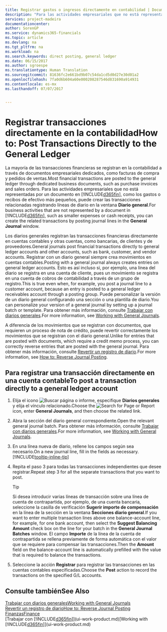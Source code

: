 ```yaml
---
title: Registrar gastos o ingresos directamente en contabilidad | Documentos de Microsoft
description: "Para las actividades empresariales que no está representadas por un documento, como los gastos o recibos de efectivo más pequeños, puede crear las transacciones relacionadas registrando líneas de diario en la ventana Diario general."
services: project-madeira
documentationcenter: 
author: SorenGP
ms.service: dynamics365-financials
ms.topic: article
ms.devlang: na
ms.tgt_pltfrm: na
ms.workload: na
ms.search.keywords: direct posting, general ledger
ms.date: 06/15/2017
ms.author: sgroespe
ms.translationtype: Human Translation
ms.sourcegitcommit: 81636fc2e661bd9b07c54da1cd5d0d27e30d01a2
ms.openlocfilehash: 7fa0d6b604a60e000208287546d831690a914931
ms.contentlocale: es-mx
ms.lasthandoff: 07/07/2017


---
```

# <a name="how-to-post-transactions-directly-to-the-general-ledger"></a><span data-ttu-id="b6513-103">Registrar transacciones directamente en la contabilidad</span><span class="sxs-lookup"><span data-stu-id="b6513-103">How to: Post Transactions Directly to the General Ledger</span></span>
<span data-ttu-id="b6513-104">La mayoría de las transacciones financieras se registran en la contabilidad a través de documentos empresariales dedicados, como facturas de compra y pedidos de ventas.</span><span class="sxs-lookup"><span data-stu-id="b6513-104">Most financial transactions are posted to the general ledger through dedicated business documents, such as purchase invoices and sales orders.</span></span> <span data-ttu-id="b6513-105">Para las actividades empresariales que no está representadas por un documento en [!INCLUDE[d365fin](includes/d365fin_md.md)], como los gastos o recibos de efectivo más pequeños, puede crear las transacciones relacionadas registrando líneas de diario en la ventana **Diario general**.</span><span class="sxs-lookup"><span data-stu-id="b6513-105">For business activities that are not represented by a document in [!INCLUDE[d365fin](includes/d365fin_md.md)], such as smaller expenses or cash receipts, you can create the related transactions by posting journal lines in the **General Journal** window.</span></span>

<span data-ttu-id="b6513-106">Los diarios generales registran las transacciones financieras directamente en cuentas contables y otras cuentas, como bancarias, de clientes y de proveedores.</span><span class="sxs-lookup"><span data-stu-id="b6513-106">General journals post financial transactions directly to general ledger accounts and other accounts, such as bank, customer, and vendor accounts.</span></span> <span data-ttu-id="b6513-107">Registrar con un diario general siempre crea movimientos en cuentas contables.</span><span class="sxs-lookup"><span data-stu-id="b6513-107">Posting with a general journal always creates entries on general ledger accounts.</span></span> <span data-ttu-id="b6513-108">Esto es así incluso si, por ejemplo, una línea del diario se registra en una cuenta de cliente, pues un movimiento se registra en una cuenta de cobros de contabilidad a través de un grupo de registro.</span><span class="sxs-lookup"><span data-stu-id="b6513-108">This is true even when, for example, you post a journal line to a customer account, because an entry is posted to a general ledger receivables account through a posting group.</span></span> <span data-ttu-id="b6513-109">Puede personalizar la versión de un diario general configurando una sección o una plantilla de diario.</span><span class="sxs-lookup"><span data-stu-id="b6513-109">You can personalize your version of a general journal by setting up a journal batch or template.</span></span> <span data-ttu-id="b6513-110">Para obtener más información, consulte [Trabajar con diarios generales](ui-work-general-journals.md).</span><span class="sxs-lookup"><span data-stu-id="b6513-110">For more information, see [Working with General Journals](ui-work-general-journals.md).</span></span>

<span data-ttu-id="b6513-111">A diferencia de los movimientos que se registran con documentos, que requieren un proceso de nota de crédito, puede revertir correctamente los movimientos que se registran con el diario general.</span><span class="sxs-lookup"><span data-stu-id="b6513-111">Unlike for entries that are posted with documents, which require a credit memo process, you can correctly reverse entries that are posted with the general journal.</span></span> <span data-ttu-id="b6513-112">Para obtener más información, consulte [Revertir un registro de diario](finance-how-reverse-journal-posting.md).</span><span class="sxs-lookup"><span data-stu-id="b6513-112">For more information, see [How to: Reverse Journal Posting](finance-how-reverse-journal-posting.md).</span></span>

## <a name="to-post-a-transaction-directly-to-a-general-ledger-account"></a><span data-ttu-id="b6513-113">Para registrar una transacción directamente en una cuenta contable</span><span class="sxs-lookup"><span data-stu-id="b6513-113">To post a transaction directly to a general ledger account</span></span>
1. <span data-ttu-id="b6513-114">Elija el icono ![Buscar página o informe](media/ui-search/search_small.png "icono Buscar página o informe"), especifique **Diarios generales** y elija el vínculo relacionado.</span><span class="sxs-lookup"><span data-stu-id="b6513-114">Choose the ![Search for Page or Report](media/ui-search/search_small.png "Search for Page or Report icon") icon, enter **General Journals**, and then choose the related link.</span></span>
2. <span data-ttu-id="b6513-115">Abra la sección del diario general correspondiente.</span><span class="sxs-lookup"><span data-stu-id="b6513-115">Open the relevant general journal batch.</span></span> <span data-ttu-id="b6513-116">Para obtener más información, consulte [Trabajar con diarios generales](ui-work-general-journals.md).</span><span class="sxs-lookup"><span data-stu-id="b6513-116">For more information, see [Working with General Journals](ui-work-general-journals.md).</span></span>
3. <span data-ttu-id="b6513-117">En una línea nueva de diario, rellene los campos según sea necesario.</span><span class="sxs-lookup"><span data-stu-id="b6513-117">On a new journal line, fill in the fields as necessary.</span></span> [!INCLUDE[tooltip-inline-tip](includes/tooltip-inline-tip_md.md)]    
4. <span data-ttu-id="b6513-118">Repita el paso 3 para todas las transacciones independientes que desee registrar.</span><span class="sxs-lookup"><span data-stu-id="b6513-118">Repeat step 3 for all the separate transactions that you want to post.</span></span>

    > [!TIP]  
    > <span data-ttu-id="b6513-119">Si desea introducir varias líneas de transacción sobre una línea de cuenta de contrapartida, por ejemplo, de una cuenta bancaria, seleccione la casilla de verificación **Sugerir importe de compensación** en la línea de la sección en la ventana **Secciones diario general**.</span><span class="sxs-lookup"><span data-stu-id="b6513-119">If you want to enter multiple transaction lines above one balance-account line, for example, for one bank account, then select the **Suggest Balancing Amount** check box on the line for your batch in the **General Journal Batches** window.</span></span> <span data-ttu-id="b6513-120">El campo **Importe** de la línea de la cuenta de contrapartida se rellena previamente de forma automática con el valor que se requiere para compensar las transacciones.</span><span class="sxs-lookup"><span data-stu-id="b6513-120">Then the **Amount** field on the balance-account line is automatically prefilled with the value that is required to balance the transactions.</span></span>
5. <span data-ttu-id="b6513-121">Seleccione la acción **Registrar** para registrar las transacciones en las cuentas contables especificadas.</span><span class="sxs-lookup"><span data-stu-id="b6513-121">Choose the **Post** action to record the transactions on the specified G/L accounts.</span></span>

## <a name="see-also"></a><span data-ttu-id="b6513-122">Consulte también</span><span class="sxs-lookup"><span data-stu-id="b6513-122">See Also</span></span>
[<span data-ttu-id="b6513-123">Trabajar con diarios generales</span><span class="sxs-lookup"><span data-stu-id="b6513-123">Working with General Journals</span></span>](ui-work-general-journals.md)  
[<span data-ttu-id="b6513-124">Revertir un registro de diario</span><span class="sxs-lookup"><span data-stu-id="b6513-124">How to: Reverse Journal Posting</span></span>](finance-how-reverse-journal-posting.md)  
[<span data-ttu-id="b6513-125">Finanzas</span><span class="sxs-lookup"><span data-stu-id="b6513-125">Finance</span></span>](finance.md)  
<span data-ttu-id="b6513-126">[Trabajar con [!INCLUDE[d365fin](includes/d365fin_md.md)]](ui-work-product.md)</span><span class="sxs-lookup"><span data-stu-id="b6513-126">[Working with [!INCLUDE[d365fin](includes/d365fin_md.md)]](ui-work-product.md)</span></span>  

